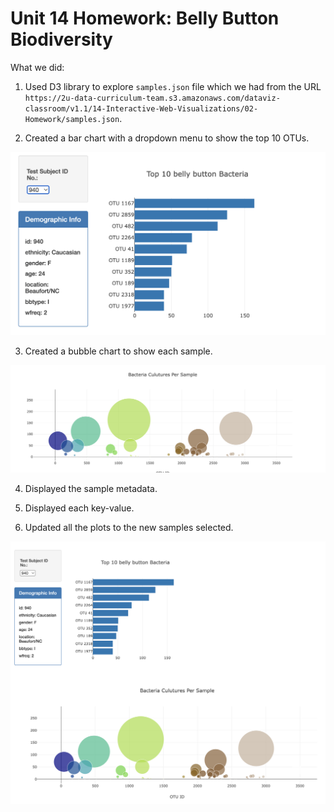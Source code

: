 # Unit 14 Homework: Belly Button Biodiversity

What we did:

1. Used D3 library to explore `samples.json` file which we had from the URL `https://2u-data-curriculum-team.s3.amazonaws.com/dataviz-classroom/v1.1/14-Interactive-Web-Visualizations/02-Homework/samples.json`.

2. Created a bar chart with a dropdown menu to show the top 10 OTUs.

![bar Chart](Images/barChart.png)

3. Created a bubble chart to show each sample.

![Bubble Chart](Images/BubbleChart.png)

4. Displayed the sample metadata.

5. Displayed each key-value.

6. Updated all the plots to the new samples selected.

![hw](Images/ChartsAdded.png)
